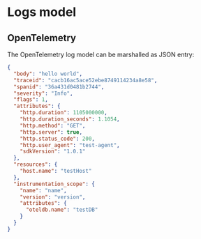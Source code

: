 # Logs model

## OpenTelemetry

The OpenTelemetry log model can be marshalled as JSON entry:

```json
{
  "body": "hello world",
  "traceid": "cacb16ac5ace52ebe8749114234a8e58",
  "spanid": "36a431d0481b2744",
  "severity": "Info",
  "flags": 1,
  "attributes": {
    "http.duration": 1105000000,
    "http.duration_seconds": 1.1054,
    "http.method": "GET",
    "http.server": true,
    "http.status_code": 200,
    "http.user_agent": "test-agent",
    "sdkVersion": "1.0.1"
  },
  "resources": {
    "host.name": "testHost"
  },
  "instrumentation_scope": {
    "name": "name",
    "version": "version",
    "attributes": {
      "oteldb.name": "testDB"
    }
  }
}
```